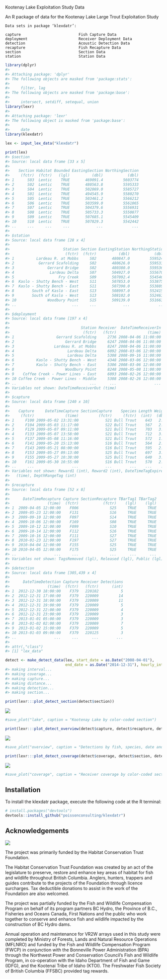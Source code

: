 <!-- README.md is generated from README.Rmd. Please edit that file -->
Kootenay Lake Exploitation Study Data

An R package of data for the Kootenay Lake Large Trout Exploitation Study

    Data sets in package ‘klexdatr’:

    capture                          Fish Capture Data
    deployment                       Receiver Deployment Data
    detection                        Acoustic Detection Data
    recapture                        Fish Recapture Data
    section                          Section Data
    station                          Station Data

``` r
library(dplyr)
#> 
#> Attaching package: 'dplyr'
#> The following objects are masked from 'package:stats':
#> 
#>     filter, lag
#> The following objects are masked from 'package:base':
#> 
#>     intersect, setdiff, setequal, union
library(lexr)
#> 
#> Attaching package: 'lexr'
#> The following object is masked from 'package:base':
#> 
#>     date
library(klexdatr)

lex <- input_lex_data("klexdatr")

print(lex)
#> $section
#> Source: local data frame [33 x 5]
#> 
#>    Section Habitat Bounded EastingSection NorthingSection
#>     (fctr)  (fctr)   (lgl)          (dbl)           (dbl)
#> 1      S03  Lentic    TRUE       469091.4         5603774
#> 2      S02  Lentic    TRUE       480563.8         5595333
#> 3      S04  Lentic    TRUE       502869.0         5585727
#> 4      S01  Lentic    TRUE       494545.9         5580270
#> 5      S05  Lentic    TRUE       503461.2         5566212
#> 6      S06  Lentic    TRUE       503599.0         5561065
#> 7      S07  Lentic    TRUE       504379.6         5556931
#> 8      S08  Lentic    TRUE       505733.3         5550877
#> 9      S09  Lentic    TRUE       507685.1         5545409
#> 10     S10  Lentic    TRUE       507829.3         5542442
#> ..     ...     ...     ...            ...             ...
#> 
#> $station
#> Source: local data frame [28 x 4]
#> 
#>                        Station Section EastingStation NorthingStation
#>                         (fctr)  (fctr)          (dbl)           (dbl)
#> 1          Lardeau R. at Mobbs     S02       480847.0         5595246
#> 2           Gerrard Scafolding     S02       480626.0         5595336
#> 3               Gerrard Bridge     S02       480380.0         5595360
#> 4                Lardeau Delta     S07       504927.0         5556704
#> 5                    Fry Creek     S09       507092.4         5545461
#> 6  Kaslo - Shutty Bench - West     S11       507853.0         5538758
#> 7  Kaslo - Shutty Bench - East     S11       507390.0         5538898
#> 8        South of Kaslo - East     S13       508997.0         5524158
#> 9        South of Kaslo - West     S13       508102.0         5524630
#> 10              Woodbury Point     S15       509139.0         5516639
#> ..                         ...     ...            ...             ...
#> 
#> $deployment
#> Source: local data frame [197 x 4]
#> 
#>                                Station Receiver  DateTimeReceiverIn
#>                                 (fctr)   (fctr)              (time)
#> 1                   Gerrard Scafolding     2736 2008-04-06 11:00:00
#> 2                       Gerrard Bridge     6247 2008-04-06 11:00:00
#> 3                  Lardeau R. at Mobbs     8247 2008-04-06 11:00:00
#> 4                        Lardeau Delta     6092 2008-03-06 12:00:00
#> 5                        Lardeau Delta     5308 2008-09-16 11:00:00
#> 6          Kaslo - Shutty Bench - West     4348 2008-03-06 12:00:00
#> 7          Kaslo - Shutty Bench - East     5306 2008-03-06 12:00:00
#> 8                       Woodbury Point     8248 2008-05-08 11:00:00
#> 9    Coffee Creek - Power Lines - East     6093 2008-02-26 12:00:00
#> 10 Coffee Creek - Power Lines - Middle     5308 2008-02-26 12:00:00
#> ..                                 ...      ...                 ...
#> Variables not shown: DateTimeReceiverOut (time)
#> 
#> $capture
#> Source: local data frame [240 x 10]
#> 
#>    Capture     DateTimeCapture SectionCapture    Species Length Weight
#>     (fctr)              (time)         (fctr)     (fctr)  (int)  (dbl)
#> 1     F100 2009-05-02 13:31:00            S21 Bull Trout    643   2.75
#> 2     F104 2009-05-03 11:17:00            S22 Bull Trout    567   2.00
#> 3     F129 2009-05-07 09:11:00            S21 Bull Trout    703   3.90
#> 4     F133 2009-05-07 13:58:00            S21 Bull Trout    712   3.65
#> 5     F137 2009-05-08 11:16:00            S21 Bull Trout    572   1.90
#> 6     F141 2009-05-20 15:13:00            S16 Bull Trout    564   2.20
#> 7     F143 2009-05-21 08:00:00            S16 Bull Trout    595   2.40
#> 8     F153 2009-05-27 09:13:00            S25 Bull Trout    697   3.50
#> 9     F155 2009-05-27 10:38:00            S25 Bull Trout    640   3.00
#> 10    F161 2009-05-30 10:55:00            S16 Bull Trout    570   2.05
#> ..     ...                 ...            ...        ...    ...    ...
#> Variables not shown: Reward1 (int), Reward2 (int), DateTimeTagExpire
#>   (time), DepthRangeTag (int)
#> 
#> $recapture
#> Source: local data frame [52 x 8]
#> 
#>      DateTimeRecapture Capture SectionRecapture TBarTag1 TBarTag2
#>                 (time)  (fctr)           (fctr)    (lgl)    (lgl)
#> 1  2009-04-05 12:00:00    F006              S25     TRUE     TRUE
#> 2  2009-05-23 12:00:00    F131              S16     TRUE     TRUE
#> 3  2009-09-10 12:00:00    F097              S14     TRUE     TRUE
#> 4  2009-10-06 12:00:00    F169              S08     TRUE     TRUE
#> 5  2009-10-12 12:00:00    F099              S10     TRUE     TRUE
#> 6  2009-10-14 12:00:00    F112              S16     TRUE     TRUE
#> 7  2009-10-16 12:00:00    F111              S27     TRUE     TRUE
#> 8  2010-01-23 12:00:00    F197              S27     TRUE     TRUE
#> 9  2010-04-04 12:00:00    F155              S25     TRUE     TRUE
#> 10 2010-04-05 12:00:00    F175              S25     TRUE     TRUE
#> ..                 ...     ...              ...      ...      ...
#> Variables not shown: TagsRemoved (lgl), Released (lgl), Public (lgl)
#> 
#> $detection
#> Source: local data frame [305,439 x 4]
#> 
#>      DateTimeDetection Capture Receiver Detections
#>                 (time)  (fctr)   (fctr)      (int)
#> 1  2012-12-30 18:00:00    F379   220102          5
#> 2  2012-12-31 17:00:00    F379   220009         14
#> 3  2012-12-31 18:00:00    F379   220009         11
#> 4  2012-12-31 19:00:00    F379   220009          5
#> 5  2012-12-31 22:00:00    F379   220009          4
#> 6  2012-12-31 23:00:00    F379   220009          3
#> 7  2013-01-01 05:00:00    F379   220009          3
#> 8  2013-01-02 02:00:00    F379   220009          7
#> 9  2013-01-02 15:00:00    F379   220009          5
#> 10 2013-01-03 09:00:00    F379   220125          3
#> ..                 ...     ...      ...        ...
#> 
#> attr(,"class")
#> [1] "lex_data"

detect <- make_detect_data(lex, start_date = as.Date("2008-04-01"),
                           end_date = as.Date("2014-12-31"), hourly_interval = 6L)
#> making interval...
#> making coverage...
#> making capture...
#> making distance...
#> making detection...
#> making section...

print(lexr:::plot_detect_section(detect$section))
```

![](README-unnamed-chunk-2-1.png)<!-- -->

``` r
#save_plot("lake", caption = "Kootenay Lake by color-coded section")

print(lexr:::plot_detect_overview(detect$capture, detect$recapture, detect$detection, detect$section, detect$interval))
```

![](README-unnamed-chunk-2-2.png)<!-- -->

``` r
#save_plot("overview", caption = "Detections by fish, species, date and color-coded section. Captures are indicate by a red circle, released recaptures by a black triangle and harvested recaptures by a black square.")

print(lexr:::plot_detect_coverage(detect$coverage, detect$section, detect$interval))
```

![](README-unnamed-chunk-2-3.png)<!-- -->

``` r
#save_plot("coverage", caption = "Receiver coverage by color-coded section and date.")
```

Installation
------------

To install the klexdatr package, execute the following code at the R terminal:

``` r
# install.packages("devtools")
devtools::install_github("poissonconsulting/klexdatr")
```

Acknowledgements
----------------

![](koot.png)

The project was primarily funded by the Habitat Conservation Trust Foundation.

The Habitat Conservation Trust Foundation was created by an act of the legislature to preserve, restore and enhance key areas of habitat for fish and wildlife throughout British Columbia. Anglers, hunters, trappers and guides contribute to the projects of the Foundation through licence surcharges. Tax deductible donations to assist in the work of the Foundation are also welcomed.

The project was partially funded by the Fish and Wildlife Compensation Program on behalf of its program partners BC Hydro, the Province of B.C., Fisheries and Oceans Canada, First Nations and the public who work together to conserve and enhance fish and wildlife impacted by the construction of BC Hydro dams.

Annual operation and maintenance for VR2W arrays used in this study were completed by Ministry of Forests, Lands and Natural Resource Operations (MFLNRO) and funded by the Fish and Wildlife Compensation Program (FWCP) in conjunction with the Bonneville Power Administration (BPA) through the Northwest Power and Conservation Council’s Fish and Wildlife Program, in co-operation with the Idaho Department of Fish and Game (IDFG), and the Kootenai Tribe of Idaho (KTOI). The Freshwater Fish Society of British Columbia (FFSBC) provided tag rewards.
